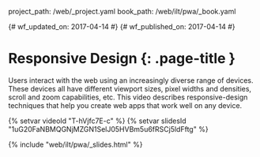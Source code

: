 project_path: /web/_project.yaml
book_path: /web/ilt/pwa/_book.yaml

{# wf_updated_on: 2017-04-14 #}
{# wf_published_on: 2017-04-14 #}

# Responsive Design {: .page-title }

Users interact with the web using an increasingly diverse range of devices.
These devices all have different viewport sizes, pixel widths and densities,
scroll and zoom capabilities, etc. This video describes responsive-design
techniques that help you create web apps that work well on any device.

{% setvar videoId "T-hVjfc7E-c" %}
{% setvar slidesId "1uG20FaNBMQGNjMZGN1SelJ05HVBm5u6fRSCj5ldFftg" %}

{% include "web/ilt/pwa/_slides.html" %}
